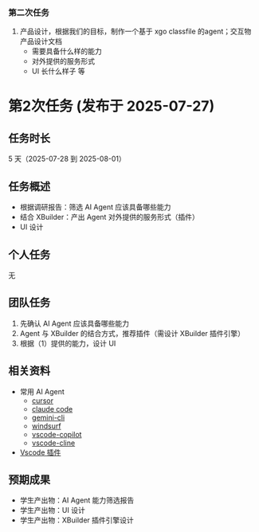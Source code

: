 ### 第二次任务

1. 产品设计，根据我们的目标，制作一个基于 xgo classfile 的agent；交互物 产品设计文档
	- 需要具备什么样的能力
	- 对外提供的服务形式
	- UI 长什么样子 等


# 第2次任务 (发布于 2025-07-27)

## 任务时长

5 天（2025-07-28 到 2025-08-01）

## 任务概述

- 根据调研报告：筛选 AI Agent 应该具备哪些能力
- 结合 XBuilder：产出 Agent 对外提供的服务形式（插件）
- UI 设计

## 个人任务

无

## 团队任务

1. 先确认 AI Agent 应该具备哪些能力
2. Agent 与 XBuilder 的结合方式，推荐插件（需设计 XBuilder 插件引擎）
3. 根据（1）提供的能力，设计 UI

## 相关资料

- 常用 AI Agent
  - [cursor](https://cursor.com/cn/agents)
  - [claude code](https://docs.anthropic.com/en/docs/claude-code/overview)
  - [gemini-cli](https://github.com/google-gemini/gemini-cli/blob/main/docs/index.md)
  - [windsurf](https://windsurf.com/editor)
  - [vscode-copilot](https://github.com/features/copilot)
  - [vscode-cline](https://github.com/cline/cline)
- [Vscode 插件](https://code.visualstudio.com/api/extension-guides/overview)

## 预期成果

- 学生产出物：AI Agent 能力筛选报告
- 学生产出物：UI 设计
- 学生产出物：XBuilder 插件引擎设计

